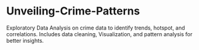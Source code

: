 # Unveiling-Crime-Patterns
Exploratory Data Analysis on crime data to identify trends, hotspot, and correlations. Includes data cleaning, Visualization, and pattern analysis for better insights.
